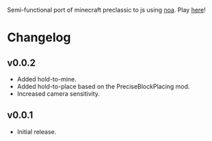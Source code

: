 Semi-functional port of minecraft preclassic to js using [noa](https://github.com/fenomas/noa).
Play [here](https://themeow.ml/noa-mc/noagame/build/)!

# Changelog

## v0.0.2

- Added hold-to-mine.
- Added hold-to-place based on the PreciseBlockPlacing mod.
- Increased camera sensitivity.

## v0.0.1

- Initial release.

